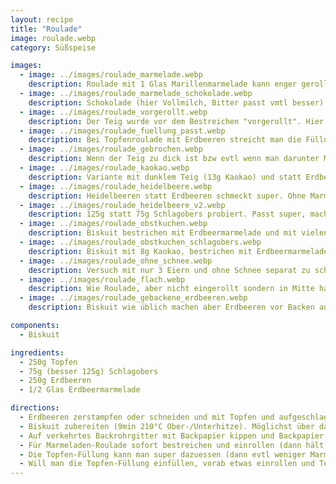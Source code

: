 ```yaml
---
layout: recipe
title: "Roulade"
image: roulade.webp
category: Süßspeise

images:
  - image: ../images/roulade_marmelade.webp
    description: Roulade mit 1 Glas Marillenmarmelade kann enger gerollt werden (man kann auch frische Marillen zerkleinern, mit etwas Zucker und Marillenmarmelade mischen und reinstreichen. Ist sehr erfrischend und fruchtig)
  - image: ../images/roulade_marmelade_schokolade.webp
    description: Schokolade (hier Vollmilch, Bitter passt vmtl besser) langsam in Wasserbad schmelzen (geringe Temperatur!), dann mit Teigkarte auf Roulade putzen und vorsichtig verstreichen. Dann auf Balkon/Kühlschrank fest werden lassen. Schmeckt super!
  - image: ../images/roulade_vorgerollt.webp
    description: Der Teig wurde vor dem Bestreichen "vorgerollt". Hier mit überschüssigem Schaum von Erdbeermarmelade bestrichen. Evtl Biskuitteig etwas weiter zum Rand streichen als hier.
  - image: ../images/roulade_fuellung_passt.webp
    description: Bei Topfenroulade mit Erdbeeren streicht man die Füllung wie hier besser nur in ein Eck damit sie nicht herausrinnt beim einrollen
  - image: ../images/roulade_gebrochen.webp
    description: Wenn der Teig zu dick ist bzw evtl wenn man darunter Marmelade streicht (wird rutschig) schiebt sich die Füllung raus und die Rolle geht auf
  - image: ../images/roulade_kaokao.webp
    description: Variante mit dunklem Teig (13g Kaokao) und statt Erdbeeren eingelegte Marillen + Marillenmarmelade. War ganz gut aber etwas zuviel Kaokao und Füllung hat nicht ganz gepasst. Evtl besser Butterchreme wie zb bei Tiramisu oder Bananenschnitten machen
  - image: ../images/roulade_heidelbeere.webp
    description: Heidelbeeren statt Erdbeeren schmeckt super. Ohne Marmelade in Füllung war trotzdem recht süß aber etwas Heidelbeermarmelade hätte vmtl gut gepasst
  - image: ../images/roulade_heidelbeere_v2.webp
    description: 125g statt 75g Schlagobers probiert. Passt super, macht Füllung fester. 1Pkg Ja! TK Heidelbeeren dazu + 3/4 Glas Darbo Heidelbeermarmelade dazu. Teig nur ca 20sek gerollt und danach sofort gefüllt und wieder zugerollt. Ist nicht gebrochen und Enden haben sich beim Auskühlen gut verbunden. Immer so machen!
  - image: ../images/roulade_obstkuchen.webp
    description: Biskuit bestrichen mit Erdbeermarmelade und mit vielen Erdbeeren belegt schmeckt super
  - image: ../images/roulade_obstkuchen_schlagobers.webp
    description: Biskuit mit 8g Kaokao, bestrichen mit Erdbeermarmelade 250g geschlagenem Schlagobers und mit vielen Erdbeeren belegt schmeckt ebenfalls super
  - image: ../images/roulade_ohne_schnee.webp
    description: Versuch mit nur 3 Eiern und ohne Schnee separat zu schlagen - Biskuit ist sitzen geblieben und war nicht luftig
  - image: ../images/roulade_flach.webp
    description: Wie Roulade, aber nicht eingerollt sondern in Mitte halbiert, gestapelt (dazwischen und oben Marmelade). Darauf dann die Topfen/Schlagobers Creme und oben geschmolzene Scholokade. War auch sehr gut
  - image: ../images/roulade_gebackene_erdbeeren.webp
    description: Biskuit wie üblich machen aber Erdbeeren vor Backen auf Biskuitteig auf Blech verteilen. Dann 18min bei 180°C Ober/Unterhitze gebacken. Ergebnis war ... aber evtl etwas heißer bei 200°C dafür kürzer backen weil Teig etwas zu hell war (positiv war dass die Erdbeeren noch saftig frisch geblieben sind). In Summe ist Blechkuchen oder Biskuit mit frischen Erdbeeren (zb Roulade) besser

components:
  - Biskuit

ingredients:
  - 250g Topfen
  - 75g (besser 125g) Schlagobers
  - 250g Erdbeeren
  - 1/2 Glas Erdbeermarmelade

directions:
  - Erdbeeren zerstampfen oder schneiden und mit Topfen und aufgeschlagenen Schlagobers vermischen
  - Biskuit zubereiten (9min 210°C Ober-/Unterhitze). Möglichst über das ganze Blech ausstreichen damit die Roulade dünn wird.
  - Auf verkehrtes Backrohrgitter mit Backpapier kippen und Backpapier welches im Backrohr war abziehen
  - Für Marmeladen-Roulade sofort bestreichen und einrollen (dann hält sie super durch den Dampf)
  - Die Topfen-Füllung kann man super dazuessen (dann evtl weniger Marmelade rein dafür Biskuit bestreichen)
  - Will man die Topfen-Füllung einfüllen, vorab etwas einrollen und Teig für ca 30sek "an die Biegung gewöhnen". Ausrollen und (evtl nur halbe) Füllung gleichmäßig darüber verteilen. Erneut einrollen und in gerollter Form auskühlen lassen (damit es die Form behält)
---
```

